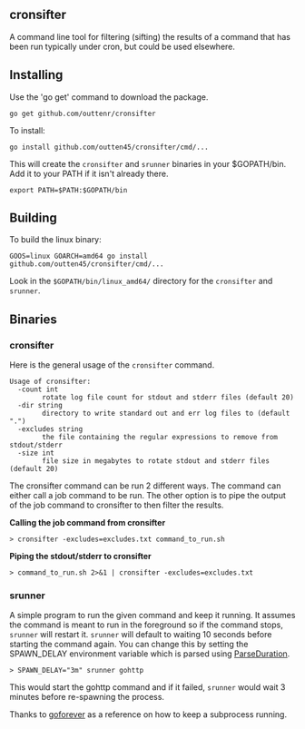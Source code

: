 ## cronsifter

A command line tool for filtering (sifting) the results of a command
that has been run typically under cron, but could be used elsewhere.

## Installing

Use the 'go get' command to download the package.

    go get github.com/outtenr/cronsifter

To install:

    go install github.com/outten45/cronsifter/cmd/...


This will create the `cronsifter` and `srunner` binaries in your $GOPATH/bin.
Add it to your PATH if it isn't already there.

    export PATH=$PATH:$GOPATH/bin

## Building

To build the linux binary:

    GOOS=linux GOARCH=amd64 go install github.com/outten45/cronsifter/cmd/...

Look in the `$GOPATH/bin/linux_amd64/` directory for the `cronsifter` and
`srunner`.

## Binaries

### cronsifter

Here is the general usage of the `cronsifter` command.

    Usage of cronsifter:
      -count int
            rotate log file count for stdout and stderr files (default 20)
      -dir string
            directory to write standard out and err log files to (default ".")
      -excludes string
            the file containing the regular expressions to remove from stdout/stderr
      -size int
            file size in megabytes to rotate stdout and stderr files (default 20)


The cronsifter command can be run 2 different ways. The command can either call
a job command to be run.  The other option is to pipe the output of the job
command to cronsifter to then filter the results.

**Calling the job command from cronsifter**

    > cronsifter -excludes=excludes.txt command_to_run.sh

**Piping the stdout/stderr to cronsifter**

    > command_to_run.sh 2>&1 | cronsifter -excludes=excludes.txt

### srunner

A simple program to run the given command and keep it running. It assumes the
command is meant to run in the foreground so if the command stops, `srunner`
will restart it. `srunner` will default to waiting 10 seconds before starting
the command again.  You can change this by setting the SPAWN_DELAY
environment variable which is parsed using
[ParseDuration](https://golang.org/pkg/time/#ParseDuration).

    > SPAWN_DELAY="3m" srunner gohttp

This would start the gohttp command and if it failed, `srunner` would wait 3
minutes before re-spawning the process.

Thanks to [goforever](https://github.com/gwoo/goforever) as a reference on how
to keep a subprocess running.
